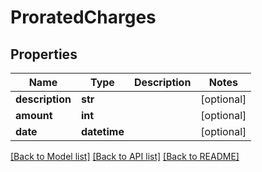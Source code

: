 # ProratedCharges

## Properties
Name | Type | Description | Notes
------------ | ------------- | ------------- | -------------
**description** | **str** |  | [optional] 
**amount** | **int** |  | [optional] 
**date** | **datetime** |  | [optional] 

[[Back to Model list]](../README.md#documentation-for-models) [[Back to API list]](../README.md#documentation-for-api-endpoints) [[Back to README]](../README.md)


